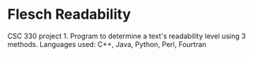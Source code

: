 # Flesch Readability

CSC 330 project 1. Program to determine a text's readability level using 3 methods.
Languages used: C++, Java, Python, Perl, Fourtran
